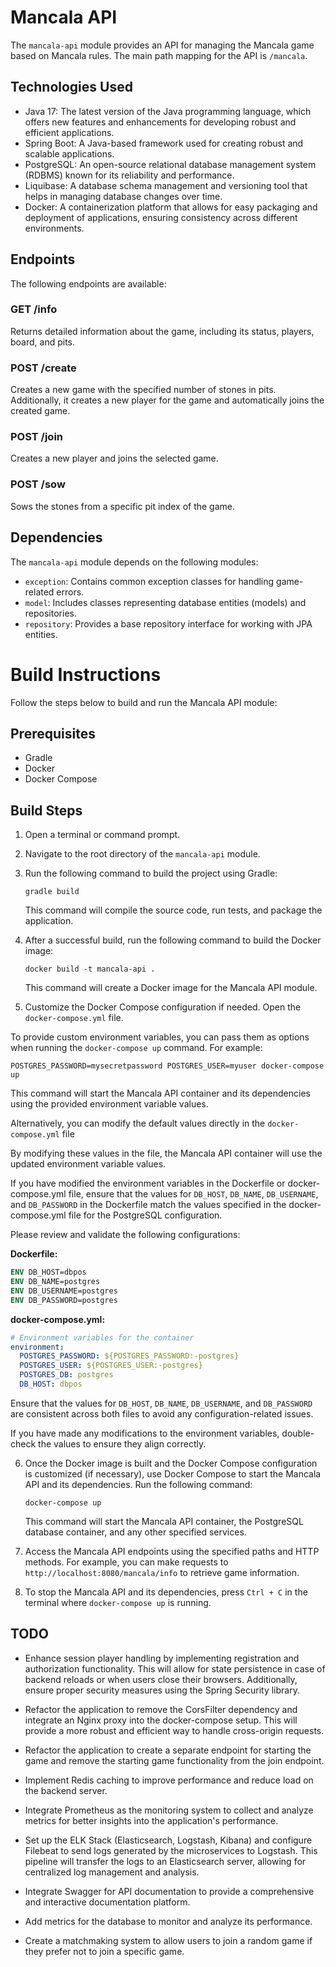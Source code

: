 # Mancala API

The `mancala-api` module provides an API for managing the Mancala game based on Mancala rules. The main path mapping for
the API is `/mancala`.

## Technologies Used

- Java 17: The latest version of the Java programming language, which offers new features and enhancements for
  developing robust and efficient applications.
- Spring Boot: A Java-based framework used for creating robust and scalable applications.
- PostgreSQL: An open-source relational database management system (RDBMS) known for its reliability and performance.
- Liquibase: A database schema management and versioning tool that helps in managing database changes over time.
- Docker: A containerization platform that allows for easy packaging and deployment of applications, ensuring
  consistency across different environments.

## Endpoints

The following endpoints are available:

### GET /info

Returns detailed information about the game, including its status, players, board, and pits.

### POST /create

Creates a new game with the specified number of stones in pits. Additionally, it creates a new player for the game and
automatically joins the created game.

### POST /join

Creates a new player and joins the selected game.

### POST /sow

Sows the stones from a specific pit index of the game.

## Dependencies

The `mancala-api` module depends on the following modules:

- `exception`: Contains common exception classes for handling game-related errors.
- `model`: Includes classes representing database entities (models) and repositories.
- `repository`: Provides a base repository interface for working with JPA entities.

# Build Instructions

Follow the steps below to build and run the Mancala API module:

## Prerequisites

- Gradle
- Docker
- Docker Compose

## Build Steps

1. Open a terminal or command prompt.

2. Navigate to the root directory of the `mancala-api` module.

3. Run the following command to build the project using Gradle:

   ```
   gradle build
   ```

   This command will compile the source code, run tests, and package the application.

4. After a successful build, run the following command to build the Docker image:

   ```
   docker build -t mancala-api .
   ```

   This command will create a Docker image for the Mancala API module.

5. Customize the Docker Compose configuration if needed. Open the `docker-compose.yml` file.

To provide custom environment variables, you can pass them as options when running the `docker-compose up` command.
For example:

   ```
   POSTGRES_PASSWORD=mysecretpassword POSTGRES_USER=myuser docker-compose up
   ```

This command will start the Mancala API container and its dependencies using the provided environment variable
values.

Alternatively, you can modify the default values directly in the `docker-compose.yml` file

By modifying these values in the file, the Mancala API container will use the updated environment variable values.

If you have modified the environment variables in the Dockerfile or docker-compose.yml file, ensure that the values
for `DB_HOST`, `DB_NAME`, `DB_USERNAME`, and `DB_PASSWORD` in the Dockerfile match the values specified in the
docker-compose.yml file for the PostgreSQL configuration.

Please review and validate the following configurations:

**Dockerfile:**

```dockerfile
ENV DB_HOST=dbpos
ENV DB_NAME=postgres
ENV DB_USERNAME=postgres
ENV DB_PASSWORD=postgres
```

**docker-compose.yml:**

```yaml
# Environment variables for the container
environment:
  POSTGRES_PASSWORD: ${POSTGRES_PASSWORD:-postgres}
  POSTGRES_USER: ${POSTGRES_USER:-postgres}
  POSTGRES_DB: postgres
  DB_HOST: dbpos
```

Ensure that the values for `DB_HOST`, `DB_NAME`, `DB_USERNAME`, and `DB_PASSWORD` are consistent across both files to
avoid any configuration-related issues.

If you have made any modifications to the environment variables, double-check the values to ensure they align correctly.

6. Once the Docker image is built and the Docker Compose configuration is customized (if necessary), use Docker Compose
   to start the Mancala API and its dependencies. Run the following command:

   ```
   docker-compose up
   ```

   This command will start the Mancala API container, the PostgreSQL database container, and any other specified
   services.

7. Access the Mancala API endpoints using the specified paths and HTTP methods. For example, you can make requests
   to `http://localhost:8080/mancala/info` to retrieve game information.

8. To stop the Mancala API and its dependencies, press `Ctrl + C` in the terminal where `docker-compose up` is running.

## TODO

- Enhance session player handling by implementing registration and authorization functionality. This will allow for
  state persistence in case of backend reloads or when users close their browsers. Additionally, ensure proper security
  measures using the Spring Security library.

- Refactor the application to remove the CorsFilter dependency and integrate an Nginx proxy into the docker-compose
  setup. This will provide a more robust and efficient way to handle cross-origin requests.

- Refactor the application to create a separate endpoint for starting the game and remove the starting game
  functionality
  from the join endpoint.

- Implement Redis caching to improve performance and reduce load on the backend server.

- Integrate Prometheus as the monitoring system to collect and analyze metrics for better insights into the
  application's performance.

- Set up the ELK Stack (Elasticsearch, Logstash, Kibana) and configure Filebeat to send logs generated by the
  microservices to Logstash. This pipeline will transfer the logs to an Elasticsearch server, allowing for centralized
  log management and analysis.

- Integrate Swagger for API documentation to provide a comprehensive and interactive documentation platform.

- Add metrics for the database to monitor and analyze its performance.

- Create a matchmaking system to allow users to join a random game if they prefer not to join a specific game.
